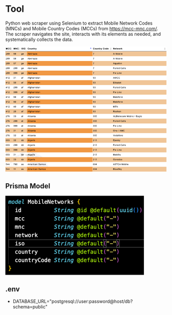 # Tool
Python web scraper using Selenium to extract Mobile Network Codes (MNCs) and Mobile Country Codes (MCCs) from https://mcc-mnc.com/. The scraper navigates the site, interacts with its elements as needed, and systematically collects the data. 

![Alt text](images/table.png)

## Prisma Model
![Alt text](images/prismaModel.png)

## .env
- DATABASE_URL="postgresql://user:password@host/db?schema=public"